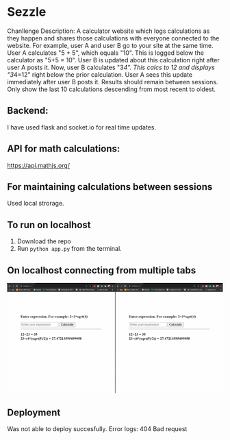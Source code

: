 # Sezzle
Chanllenge Description: A calculator website which logs calculations as they happen and shares those calculations with everyone connected to the website. For example, user A and user B go to your site at the same time. User A calculates "5 + 5", which equals "10". This is logged below the calculator as "5+5 = 10". User B is updated about this calculation right after user A posts it. Now, user B calculates "3*4". This calcs to 12 and displays "3*4=12" right below the prior calculation. User A sees this update immediately after user B posts it. Results should remain between sessions. Only show the last 10 calculations descending from most recent to oldest.

## Backend:
I have used flask and socket.io for real time updates.  

## API for math calculations:
https://api.mathjs.org/

## For maintaining calculations between sessions
Used local strorage. 

## To run on localhost
1. Download the repo
2. Run `python app.py` from the terminal. 

## On localhost connecting from multiple tabs
![](sezzle.gif)


## Deployment
Was not able to deploy succesfully. Error logs: 404 Bad request 


